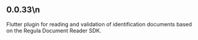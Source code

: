 ## 0.0.33\n
Flutter plugin for reading and validation of identification documents based on the Regula Document Reader SDK.